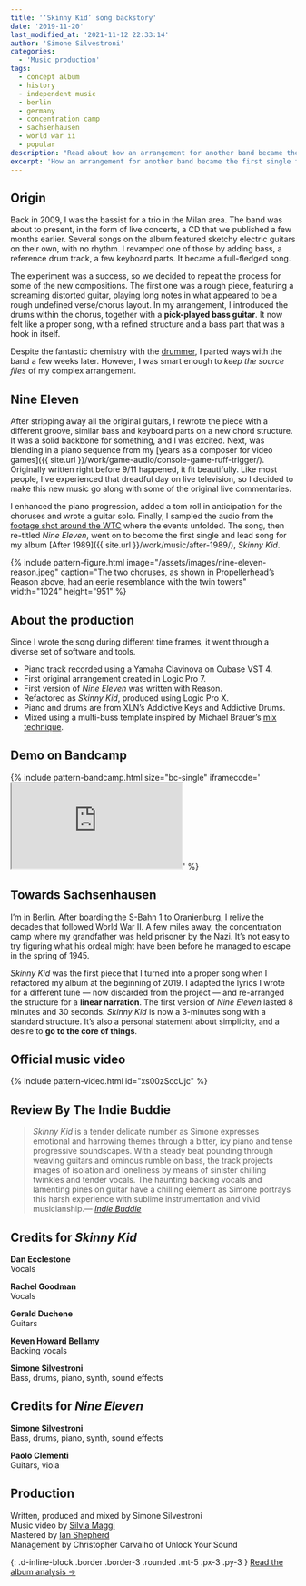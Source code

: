 ```yaml
---
title: '‘Skinny Kid’ song backstory'
date: '2019-11-20'
last_modified_at: '2021-11-12 22:33:14'
author: 'Simone Silvestroni'
categories:
  - 'Music production'
tags:
  - concept album
  - history
  - independent music
  - berlin
  - germany
  - concentration camp
  - sachsenhausen
  - world war ii
  - popular
description: "Read about how an arrangement for another band became the first single and lead song of Minutes to Midnight's concept album 'After 1989', 'Skinny Kid'."
excerpt: 'How an arrangement for another band became the first single from the concept album "<em>After 1989</em>".'
---
```

## Origin

Back in 2009, I was the bassist for a trio in the Milan area. The band was about to present, in the form of live concerts, a CD that we published a few months earlier. Several songs on the album featured sketchy electric guitars on their own, with no rhythm. I revamped one of those by adding bass, a reference drum track, a few keyboard parts. It became a full-fledged song.

The experiment was a success, so we decided to repeat the process for some of the new compositions. The first one was a rough piece, featuring a screaming distorted guitar, playing long notes in what appeared to be a rough undefined verse/chorus layout. In my arrangement, I introduced the drums within the chorus, together with a **pick-played bass guitar**. It now felt like a proper song, with a refined structure and a bass part that was a hook in itself.

Despite the fantastic chemistry with the [drummer](https://www.discogs.com/artist/1836203-Carlo-Prussiani), I parted ways with the band a few weeks later. However, I was smart enough to _keep the source files_ of my complex arrangement.

## Nine Eleven

After stripping away all the original guitars, I rewrote the piece with a different groove, similar bass and keyboard parts on a new chord structure. It was a solid backbone for something, and I was excited. Next, was blending in a piano sequence from my [years as a composer for video games]({{ site.url }}/work/game-audio/console-game-ruff-trigger/). Originally written right before 9/11 happened, it fit beautifully. Like most people, I’ve experienced that dreadful day on live television, so I decided to make this new music go along with some of the original live commentaries.

I enhanced the piano progression, added a tom roll in anticipation for the choruses and wrote a guitar solo. Finally, I sampled the audio from the [footage shot around the WTC](https://www.youtube.com/watch?v=IJpql03lDKQ) where the events unfolded. The song, then re-titled _Nine Eleven_, went on to become the first single and lead song for my album [After 1989]({{ site.url }}/work/music/after-1989/), _Skinny Kid_.

{% include pattern-figure.html image="/assets/images/nine-eleven-reason.jpeg" caption="The two choruses, as shown in Propellerhead’s Reason above, had an eerie resemblance with the twin towers" width="1024" height="951" %}

## About the production

Since I wrote the song during different time frames, it went through a diverse set of software and tools.

- Piano track recorded using a Yamaha Clavinova on Cubase VST 4.
- First original arrangement created in Logic Pro 7.
- First version of _Nine Eleven_ was written with Reason.
- Refactored as _Skinny Kid_, produced using Logic Pro X.
- Piano and drums are from XLN’s Addictive Keys and Addictive Drums.
- Mixed using a multi-buss template inspired by Michael Brauer’s [mix technique](https://brauerizing.wordpress.com/2014/03/19/brauerizing-a-how-to-guide/).

## Demo on Bandcamp

{% include pattern-bandcamp.html size="bc-single" iframecode='<iframe src="https://bandcamp.com/EmbeddedPlayer/album=2694261691/size=large/bgcol=ffffff/linkcol=333333/tracklist=false/artwork=small/track=3370953346/transparent=true/" seamless><a href="https://minutestomidnight.bandcamp.com/album/after-1989-a-trip-to-freedom-original-demos-outtakes">After 1989: A Trip To Freedom (Original Demos &amp; Outtakes) by Minutes to Midnight</a></iframe>' %}

## Towards Sachsenhausen

I’m in Berlin. After boarding the S-Bahn 1 to Oranienburg, I relive the decades that followed World War II. A few miles away, the concentration camp where my grandfather was held prisoner by the Nazi. It’s not easy to try figuring what his ordeal might have been before he managed to escape in the spring of 1945. 

_Skinny Kid_ was the first piece that I turned into a proper song when I refactored my album at the beginning of 2019. I adapted the lyrics I wrote for a different tune — now discarded from the project — and re-arranged the structure for a **linear narration**. The first version of _Nine Eleven_ lasted 8 minutes and 30 seconds. _Skinny Kid_ is now a 3-minutes song with a standard structure. It’s also a personal statement about simplicity, and a desire to **go to the core of things**.

## Official music video

{% include pattern-video.html id="xs00zSccUjc" %}


## Review By The Indie Buddie

> _Skinny Kid_ is a tender delicate number as Simone expresses emotional and harrowing themes through a bitter, icy piano and tense progressive soundscapes. With a steady beat pounding through weaving guitars and ominous rumble on bass, the track projects images of isolation and loneliness by means of sinister chilling twinkles and tender vocals. The haunting backing vocals and lamenting pines on guitar have a chilling element as Simone portrays this harsh experience with sublime instrumentation and vivid musicianship.<cite>— [Indie Buddie](https://www.indiebuddie.com/minutes-to-midnight-skinny-kid-video-premiere/)</cite>


## Credits for _Skinny Kid_

**Dan Ecclestone**<br>
Vocals

**Rachel Goodman**<br>
Vocals

**Gerald Duchene**<br>
Guitars

**Keven Howard Bellamy**<br>
Backing vocals

**Simone Silvestroni**<br>
Bass, drums, piano, synth, sound effects

## Credits for _Nine Eleven_

**Simone Silvestroni**<br>
Bass, drums, piano, synth, sound effects

**Paolo Clementi**<br>
Guitars, viola

## Production

Written, produced and mixed by Simone Silvestroni<br>
Music video by [Silvia Maggi](https://silviamaggidesign.com/)<br>
Mastered by [Ian Shepherd](https://productionadvice.co.uk/about/)<br>
Management by Christopher Carvalho of Unlock Your Sound

{: .d-inline-block .border .border-3 .rounded .mt-5 .px-3 .py-3 }
[Read the album analysis →](/work/music/after-1989/)